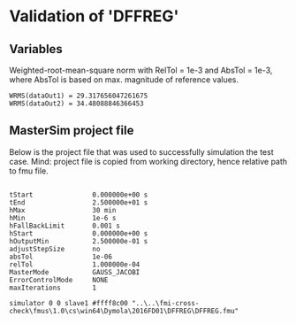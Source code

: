 # Validation of 'DFFREG'

## Variables
Weighted-root-mean-square norm with RelTol = 1e-3 and AbsTol = 1e-3, where
AbsTol is based on max. magnitude of reference values.

```
WRMS(dataOut1) = 29.317656047261675
WRMS(dataOut2) = 34.48088846366453
```

## MasterSim project file

Below is the project file that was used to successfully simulation the test case.
Mind: project file is copied from working directory, hence relative path to fmu file.

```

tStart               0.000000e+00 s
tEnd                 2.500000e+01 s
hMax                 30 min
hMin                 1e-6 s
hFallBackLimit       0.001 s
hStart               0.000000e+00 s
hOutputMin           2.500000e-01 s
adjustStepSize       no
absTol               1e-06
relTol               1.000000e-04
MasterMode           GAUSS_JACOBI
ErrorControlMode     NONE
maxIterations        1

simulator 0 0 slave1 #ffff8c00 "..\..\fmi-cross-check\fmus\1.0\cs\win64\Dymola\2016FD01\DFFREG\DFFREG.fmu"


```

